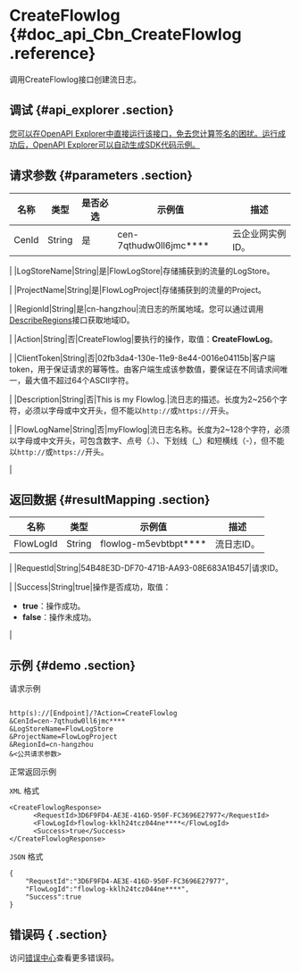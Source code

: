 # CreateFlowlog {#doc_api_Cbn_CreateFlowlog .reference}

调用CreateFlowlog接口创建流日志。

## 调试 {#api_explorer .section}

[您可以在OpenAPI Explorer中直接运行该接口，免去您计算签名的困扰。运行成功后，OpenAPI Explorer可以自动生成SDK代码示例。](https://api.aliyun.com/#product=Cbn&api=CreateFlowlog&type=RPC&version=2017-09-12)

## 请求参数 {#parameters .section}

|名称|类型|是否必选|示例值|描述|
|--|--|----|---|--|
|CenId|String|是|cen-7qthudw0ll6jmc\*\*\*\*|云企业网实例ID。

 |
|LogStoreName|String|是|FlowLogStore|存储捕获到的流量的LogStore。

 |
|ProjectName|String|是|FlowLogProject|存储捕获到的流量的Project。

 |
|RegionId|String|是|cn-hangzhou|流日志的所属地域。您可以通过调用[DescribeRegions](~~36063~~)接口获取地域ID。

 |
|Action|String|否|CreateFlowlog|要执行的操作，取值：**CreateFlowLog**。

 |
|ClientToken|String|否|02fb3da4-130e-11e9-8e44-0016e04115b|客户端token，用于保证请求的幂等性。由客户端生成该参数值，要保证在不同请求间唯一，最大值不超过64个ASCII字符。

 |
|Description|String|否|This is my Flowlog.|流日志的描述。长度为2~256个字符，必须以字母或中文开头，但不能以`http://`或`https://`开头。

 |
|FlowLogName|String|否|myFlowlog|流日志名称。长度为2~128个字符，必须以字母或中文开头，可包含数字、点号（.）、下划线（\_）和短横线（-），但不能以`http://`或`https://`开头。

 |

## 返回数据 {#resultMapping .section}

|名称|类型|示例值|描述|
|--|--|---|--|
|FlowLogId|String|flowlog-m5evbtbpt\*\*\*\*|流日志ID。

 |
|RequestId|String|54B48E3D-DF70-471B-AA93-08E683A1B457|请求ID。

 |
|Success|String|true|操作是否成功，取值：

 -   **true**：操作成功。
-   **false**：操作未成功。

 |

## 示例 {#demo .section}

请求示例

``` {#request_demo}

http(s)://[Endpoint]/?Action=CreateFlowlog
&CenId=cen-7qthudw0ll6jmc****
&LogStoreName=FlowLogStore
&ProjectName=FlowLogProject
&RegionId=cn-hangzhou
&<公共请求参数>

```

正常返回示例

`XML` 格式

``` {#xml_return_success_demo}
<CreateFlowlogResponse>
   	  <RequestId>3D6F9FD4-AE3E-416D-950F-FC3696E27977</RequestId>
	  <FlowLogId>flowlog-kklh24tcz044ne****</FlowLogId>
	  <Success>true</Success>
</CreateFlowlogResponse>
```

`JSON` 格式

``` {#json_return_success_demo}
{
	"RequestId":"3D6F9FD4-AE3E-416D-950F-FC3696E27977",
	"FlowLogId":"flowlog-kklh24tcz044ne****",
	"Success":true
}
```

## 错误码 { .section}

访问[错误中心](https://error-center.alibabacloud.com/status/product/Cbn)查看更多错误码。

